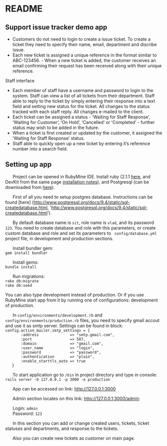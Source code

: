 # README #

## Support issue tracker demo app ##

* Customers do not need to login to create a issue ticket. To create a ticket they need to specify their name, email, department and discribe issue.
* Each new ticket is assigned a unique reference in the format similar to ABC-123456. - When a new ticket is added, the customer receives an email confirming their request has been received along with their unique reference. 

Staff interface
* Each member of staff have a username and password to login to the system. Staff can view a list of all tickets from their department. Staff able to reply to the ticket by simply entering their response into a text field and setting new status for the ticket. All changes to the status tracked with each staff reply. All changes e-mailed to the client.
* Each ticket can be assigned a status - ʻWaiting for Staff Responseʼ, ʻWaiting for Customerʼ, ʻOn Holdʼ, ʻCancelledʼ or ʻCompletedʼ - further status may wish to be added in the future.
* When a ticket is first created or updated by the customer, it assigned the ʻWaiting for Staff Responseʼ status.
* Staff able to quickly open up a new ticket by entering itʼs reference number into a search field.

## Setting up app #

&nbsp;&nbsp;&nbsp;&nbsp;&nbsp;&nbsp;Project can be opened in RubyMine IDE. 
Install ruby (2.1.1 [here](http://rubyinstaller.org/downloads/ "http://rubyinstaller.org/downloads/"), and DevKit from the same page [installation notes](https://github.com/oneclick/rubyinstaller/wiki/Development-Kit "https://github.com/oneclick/rubyinstaller/wiki/Development-Kit")), and Postgresql (can be downloaded from [here](http://www.postgresql.org/download/ "http://www.postgresql.org/download/")).

&nbsp;&nbsp;&nbsp;&nbsp;&nbsp;&nbsp;First of all you need to setup postgres database. Instructions can be found [here] (http://www.postgresql.org/docs/9.4/static/sql-createdatabase.html, 'http://www.postgresql.org/docs/9.4/static/sql-createdatabase.html').

&nbsp;&nbsp;&nbsp;&nbsp;&nbsp;&nbsp;By default database name is `` sit ``, role name is `` vlad ``, and its password `` 123 ``. 
You need to create database and role with this parameters, or create custom database and role and set its parameters to ``  config/database.yml `` project file, in development and production sections. 

&nbsp;&nbsp;&nbsp;&nbsp;&nbsp;&nbsp;Install bundler gem:  
  `` gem install bundler ``

&nbsp;&nbsp;&nbsp;&nbsp;&nbsp;&nbsp;Install gems:  
  `` bundle install ``

&nbsp;&nbsp;&nbsp;&nbsp;&nbsp;&nbsp;Run migrations:  
  `` rake db:migrate ``  
  `` rake db:seed ``  

You can also type development instead of production. Or if you use RubyMine start app from it by running one of configurations: development of production.
  
&nbsp;&nbsp;&nbsp;&nbsp;&nbsp;&nbsp;In `` config/environments/development.rb `` and `` config/environments/production.rb `` files, you need to specify gmail accout and use it as smtp server. Settings can be found in block:  
`` config.action_mailer.smtp_settings = { ``  
``        :address              => "smtp.gmail.com", ``  
``        :port                 => 587,  ``  
``        :domain               => "gmail.com",  ``  
``        :user_name            => "login",  ``  
``        :password             => "password",  ``   
``        :authentication       => "plain",  ``  
``        :enable_starttls_auto => true  ``  
``    }   ``  

&nbsp;&nbsp;&nbsp;&nbsp;&nbsp;&nbsp;To start application go to `` /bin `` in project directory and type in console:  
`` rails server -b 127.0.0.1 -p 3000 -e production  ``  

&nbsp;&nbsp;&nbsp;&nbsp;&nbsp;&nbsp;App can be accessed on link: http://127.0.0.1:3000

&nbsp;&nbsp;&nbsp;&nbsp;&nbsp;&nbsp;Admin section locates on this link: http://127.0.0.1:3000/admin

&nbsp;&nbsp;&nbsp;&nbsp;&nbsp;&nbsp;Login: `` admin ``  
&nbsp;&nbsp;&nbsp;&nbsp;&nbsp;&nbsp;Password: `` 123 ``

&nbsp;&nbsp;&nbsp;&nbsp;&nbsp;&nbsp;In this section you can add or change created users, tickets, ticket statuses and departments, and response to the tickets.

&nbsp;&nbsp;&nbsp;&nbsp;&nbsp;&nbsp;Also you can create new tickets as customer on main page.
